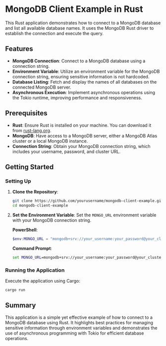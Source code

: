 # MongoDB Client Example in Rust

This Rust application demonstrates how to connect to a MongoDB database and list all available database names. It uses the MongoDB Rust driver to establish the connection and execute the query.

## Features

- **MongoDB Connection**: Connect to a MongoDB database using a connection string.
- **Environment Variable**: Utilize an environment variable for the MongoDB connection string, ensuring sensitive information is not hardcoded.
- **Database Listing**: Fetch and display the names of all databases on the connected MongoDB server.
- **Asynchronous Execution**: Implement asynchronous operations using the Tokio runtime, improving performance and responsiveness.

## Prerequisites

- **Rust**: Ensure Rust is installed on your machine. You can download it from [rust-lang.org](https://www.rust-lang.org/).
- **MongoDB**: Have access to a MongoDB server, either a MongoDB Atlas cluster or a local MongoDB instance.
- **Connection String**: Obtain your MongoDB connection string, which includes your username, password, and cluster URL.

## Getting Started

### Setting Up

1. **Clone the Repository**:
    ```bash
    git clone https://github.com/yourusername/mongodb-client-example.git
    cd mongodb-client-example
    ```

2. **Set the Environment Variable**:
   Set the `MONGO_URL` environment variable with your MongoDB connection string.

   **PowerShell**:
   ```powershell
   $env:MONGO_URL = "mongodb+srv://your_username:your_password@your_cluster_url/myDatabase"
   ```

   **Command Prompt**:
   ```cmd
   set MONGO_URL=mongodb+srv://your_username:your_password@your_cluster_url/myDatabase
   ```

### Running the Application

Execute the application using Cargo:

```bash
cargo run
```

## Summary

This application is a simple yet effective example of how to connect to a MongoDB database using Rust. It highlights best practices for managing sensitive information through environment variables and demonstrates the use of asynchronous programming with Tokio for efficient database operations.